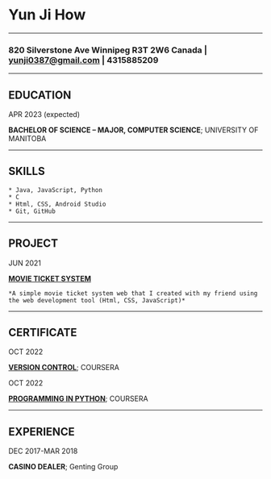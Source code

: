 Yun Ji How
============

--------- 
### 820 Silverstone Ave Winnipeg R3T 2W6 Canada | yunji0387@gmail.com | 4315885209
---------

EDUCATION
---------

APR 2023 (expected)

**BACHELOR OF SCIENCE – MAJOR, COMPUTER SCIENCE**; UNIVERSITY OF MANITOBA

---------

SKILLS
---------
    
    * Java, JavaScript, Python
    * C
    * Html, CSS, Android Studio
    * Git, GitHub

---------

PROJECT
---------

JUN 2021

[**MOVIE TICKET SYSTEM**](https://github.com/yunji0387/MovieTickets-BookingSystem)

    *A simple movie ticket system web that I created with my friend using the web development tool (Html, CSS, JavaScript)*

---------

CERTIFICATE
---------

OCT 2022

[**VERSION CONTROL**](https://www.coursera.org/account/accomplishments/certificate/YY9Y4D6Z8AMR); COURSERA

OCT 2022

[**PROGRAMMING IN PYTHON**](https://www.coursera.org/account/accomplishments/certificate/C6E7NAT9YD5C); COURSERA

---------

EXPERIENCE
---------

DEC 2017-MAR 2018

**CASINO DEALER**; Genting Group
